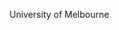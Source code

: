 [//]: # (Created by ./bin/manage_files.pl from ./species/Trichinella_pseudospiralis/ISS176PRJNA257433/Trichinella_pseudospiralis_ISS176PRJNA257433.summary.html on Mon Jul  6 10:05:56 2020)
University of Melbourne
